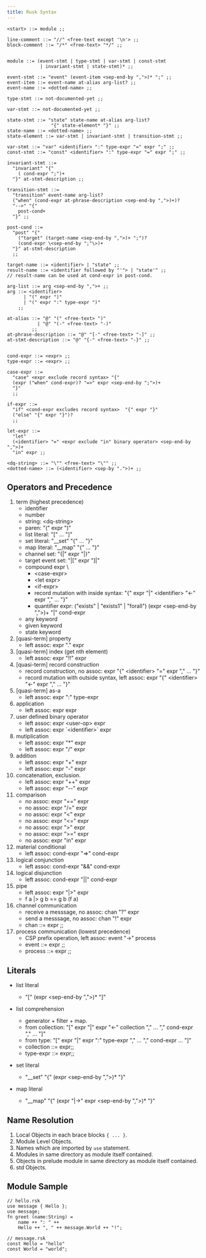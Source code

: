 ```yaml
---
title: Rusk Syntax
---
```


```
<start> ::= module ;;

line-comment ::= "//" <free-text except '\n'> ;;
block-comment ::= "/*" <free-text> "*/" ;;


module ::= (event-stmt | type-stmt | var-stmt | const-stmt
            | invariant-stmt | state-stmt)* ;;

event-stmt ::= "event" (event-item <sep-end-by ",">)* ";" ;;
event-item ::= event-name at-alias arg-list? ;;
event-name ::= <dotted-name> ;;

type-stmt ::= not-documented-yet ;;

var-stmt ::= not-documented-yet ;;

state-stmt ::= "state" state-name at-alias arg-list?
                "{" state-element* "}" ;;
state-name ::= <dotted-name> ;;
state-element ::= var-stmt | invariant-stmt | transition-stmt ;;

var-stmt ::= "var" <identifier> ":" type-expr "=" expr ";" ;;
const-stmt ::= "const" <identifier> ":" type-expr "=" expr ";" ;;

invariant-stmt ::=
  "invariant" "{"
    ( cond-expr ";")+
  "}" at-stmt-description ;;

transition-stmt ::=
  "transition" event-name arg-list?
  ("when" (cond-expr at-phrase-description <sep-end-by ",">)+)?
  "-->" "{"
    post-cond+
  "}" ;;

post-cond ::=
  "post" "{"
    ("target" (target-name <sep-end-by ",">)+ ";")?
    (cond-expr \<sep-end-by ";"\>)+
  "}" at-stmt-description
  ;;

target-name ::= <identifier> | "state" ;;
result-name ::= <identifier followed by "'"> | "state'" ;;
// result-name can be used at cond-expr in post-cond.

arg-list ::= arg <sep-end-by ",">+ ;;
arg ::= <identifier>
      | "(" expr ")"
      | "(" expr ":" type-expr ")"
    ;;

at-alias ::= "@" "(" <free-text> ")"
           | "@" "(-" <free-text> "-)"
         ;;
at-phrase-description ::= "@" "[-" <free-text> "-]" ;;
at-stmt-description ::= "@" "{-" <free-text> "-}" ;;


cond-expr ::= <expr> ;;
type-expr ::= <expr> ;;

case-expr ::=
  "case" <expr exclude record syntax> "{"
  (expr ("when" cond-expr)? "=>" expr <sep-end-by ";">)+
  "}"
  ;;

if-expr ::=
  "if" <cond-expr excludes record syntax>  "{" expr "}"
  ("else" "{" expr "}")?
  ;;

let-expr ::=
  "let"
  (<identifier> "=" <expr exclude "in" binary operator> <sep-end-by ",">)+
  "in" expr ;;

<dq-string> ::= "\"" <free-text> "\"" ;;
<dotted-name> ::= (<identifier> <sep-by ".">)+ ;;
```


## Operators and Precedence

1. term (highest precedence)
    * identifier
    * number
    * string: \<dq-string\>
    * paren: "(" expr ")"
    * list literal: "\[" ... "]"
    * set literal: "__set" "{" ... "}"
    * map literal: "__map" "{" ... "}"
    * channel set: "{|" expr "|}"
    * target event set: "|[" expr "]|"
    * compound expr \
        * \<case-expr\>
        * \<let expr\>
        * \<if-expr\>
        * record mutation with inside syntax: "{" expr "|" \<identifier\> "<-" expr "," ... "}"
        * quantifier expr: ("exists" | "exists1" | "forall") (expr \<sep-end-by ","\>)+ "|" cond-expr
    * any keyword
    * given keyword
    * state keyword
2. [quasi-term] property
    * left assoc: expr "." expr
3. [quasi-term] index (get nth element)
    * left assoc: expr "!!" expr
4. [quasi-term] record construction
    * record construction, no assoc: expr "{" \<identifier\> "=" expr "," ... "}"
    * record mutation with outside syntax, left assoc: expr "{" \<identifier\> "<-" expr "," ... "}"
5. [quasi-term] as-a
    * left assoc: expr ":" type-expr
6. application
    * left assoc: expr expr
7. user defined binary operator
    * left assoc: expr \<user-op\> expr
    * left assoc: expr \`\<identifier\>\` expr
8. mutiplication
    * left assoc: expr "\*" expr
    * left assoc: expr "/" expr
9. addition
    * left assoc: expr "+" expr
    * left assoc: expr "-" expr
10. concatenation, exclusion.
    * left assoc: expr "++" expr
    * left assoc: expr "--" expr
11. comparison
    * no assoc: expr "==" expr
    * no assoc: expr "/=" expr
    * no assoc: expr "<" expr
    * no assoc: expr "<=" expr
    * no assoc: expr ">" expr
    * no assoc: expr ">=" expr
    * no assoc: expr "in" expr
12. material conditional
    * left assoc: cond-expr "=>" cond-expr
13. logical conjunction
    * left assoc: cond-expr "&&" cond-expr
14. logical disjunction
    * left assoc: cond-expr "||" cond-expr
15. pipe
    * left assoc: expr "|>" expr
    * f a |> g b == g b (f a)
16. channel communication
    * receive a messsage, no assoc: chan "?" expr
    * send a messsage, no assoc: chan "!" expr
    * chan ::= expr ;;
17. process communication (lowest precedence)
    * CSP prefix operation, left assoc: event "->" process
    * event ::= expr ;;
    * process ::= expr ;;


## Literals

* list literal
	* "[" (expr \<sep-end-by ","\>)\* "]"

* list comprehension
	* generator + filter + map.
	* from collection: "[" expr "|" expr "<-" collection "," ... "," cond-expr "," ... "]"
	* from type: "[" expr "|" expr ":" type-expr "," ... "," cond-expr ... "]"
	* collection ::= expr;;
	* type-expr ::= expr;;


* set literal
	* "__set" "{" (expr \<sep-end-by ","\>)\* "}"  <!--* -->

* map literal
	* "__map" "{" (expr "|->" expr \<sep-end-by ","\>)\* "}"


## Name Resolution

1. Local Objects in each brace blocks `{ ... }`.
2. Module Level Objects.
3. Names which are imported by `use` statement.
3. Modules in same directory as module itself contained.
4. Objects in prelude module in same directory as module itself contained.
5. std Objects.

## Module Sample

```
// hello.rsk
use message { Hello };
use message;
fn greet (name:String) =
	name ++ ": " ++
	Hello ++ ", " ++ message.World ++ "!";
```

```
// message.rsk
const Hello = "hello"
const World = "world";
```
